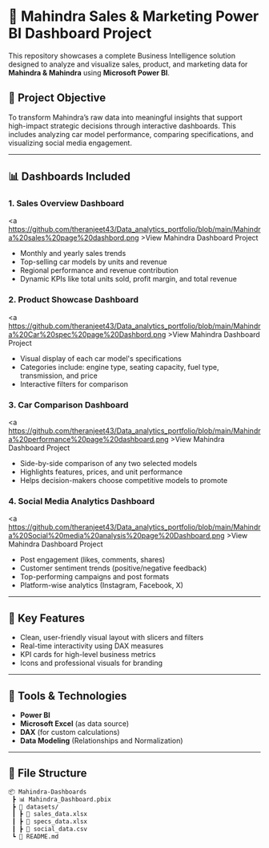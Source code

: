 # 🚗 Mahindra Sales & Marketing Power BI Dashboard Project

This repository showcases a complete Business Intelligence solution designed to analyze and visualize sales, product, and marketing data for **Mahindra & Mahindra** using **Microsoft Power BI**.

## 📌 Project Objective

To transform Mahindra’s raw data into meaningful insights that support high-impact strategic decisions through interactive dashboards. This includes analyzing car model performance, comparing specifications, and visualizing social media engagement.

---

## 📊 Dashboards Included

### 1. **Sales Overview Dashboard**
<a https://github.com/theranjeet43/Data_analytics_portfolio/blob/main/Mahindra%20sales%20page%20dashbord.png >View Mahindra Dashboard Project</a>

- Monthly and yearly sales trends
- Top-selling car models by units and revenue
- Regional performance and revenue contribution
- Dynamic KPIs like total units sold, profit margin, and total revenue

### 2. **Product Showcase Dashboard**
<a https://github.com/theranjeet43/Data_analytics_portfolio/blob/main/Mahindra%20Car%20spec%20page%20Dashbord.png >View Mahindra Dashboard Project</a>
- Visual display of each car model's specifications
- Categories include: engine type, seating capacity, fuel type, transmission, and price
- Interactive filters for comparison

### 3. **Car Comparison Dashboard**
<a https://github.com/theranjeet43/Data_analytics_portfolio/blob/main/Mahindra%20performance%20page%20dashboard.png >View Mahindra Dashboard Project</a>
- Side-by-side comparison of any two selected models
- Highlights features, prices, and unit performance
- Helps decision-makers choose competitive models to promote

### 4. **Social Media Analytics Dashboard**
<a https://github.com/theranjeet43/Data_analytics_portfolio/blob/main/Mahindra%20Social%20media%20analysis%20page%20Dashboard.png >View Mahindra Dashboard Project</a>
- Post engagement (likes, comments, shares)
- Customer sentiment trends (positive/negative feedback)
- Top-performing campaigns and post formats
- Platform-wise analytics (Instagram, Facebook, X)

---

## 🧠 Key Features

- Clean, user-friendly visual layout with slicers and filters
- Real-time interactivity using DAX measures
- KPI cards for high-level business metrics
- Icons and professional visuals for branding

---

## 🔧 Tools & Technologies

- **Power BI**
- **Microsoft Excel** (as data source)
- **DAX** (for custom calculations)
- **Data Modeling** (Relationships and Normalization)

---

## 📁 File Structure

```bash
📦 Mahindra-Dashboards
 ┣ 📊 Mahindra_Dashboard.pbix
 ┣ 📁 datasets/
 ┃ ┣ 📄 sales_data.xlsx
 ┃ ┣ 📄 specs_data.xlsx
 ┃ ┣ 📄 social_data.csv
 ┗ 📄 README.md
